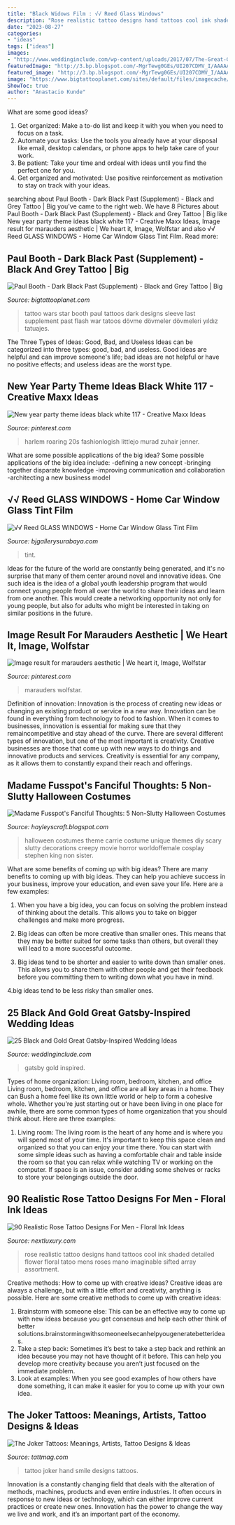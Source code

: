 ```yaml
---
title: "Black Widows Film : √√ Reed Glass Windows"
description: "Rose realistic tattoo designs hand tattoos cool ink shaded detailed flower floral tatoo mens roses mano imaginable sifted array assortment"
date: "2023-08-27"
categories:
- "ideas"
tags: ["ideas"]
images:
- "http://www.weddinginclude.com/wp-content/uploads/2017/07/The-Great-Gatsby-wedding-of-dreams-wedding-venue-ideas.jpg"
featuredImage: "http://3.bp.blogspot.com/-MgrTewg0GEs/UI207CDMV_I/AAAAAAAAAVI/QN67RkfZSs8/s1600/carrie-costume.jpg"
featured_image: "http://3.bp.blogspot.com/-MgrTewg0GEs/UI207CDMV_I/AAAAAAAAAVI/QN67RkfZSs8/s1600/carrie-costume.jpg"
image: "https://www.bigtattooplanet.com/sites/default/files/imagecache/aspect4col3col/images/article/paul_booth_-_dark_black_past_supplement/26.jpg"
ShowToc: true
author: "Anastacio Kunde"
---
```



What are some good ideas?
1. Get organized: Make a to-do list and keep it with you when you need to focus on a task.
2. Automate your tasks: Use the tools you already have at your disposal like email, desktop calendars, or phone apps to help take care of your work.
3. Be patient: Take your time and ordeal with ideas until you find the perfect one for you.
4. Get organized and motivated: Use positive reinforcement as motivation to stay on track with your ideas.

	

		
searching about Paul Booth - Dark Black Past (Supplement) - Black and Grey Tattoo | Big you've came to the right web. We have 8 Pictures about Paul Booth - Dark Black Past (Supplement) - Black and Grey Tattoo | Big like New year party theme ideas black white 117 - Creative Maxx Ideas, Image result for marauders aesthetic | We heart it, Image, Wolfstar and also √√ Reed GLASS WINDOWS - Home Car Window Glass Tint Film. Read more:
		
    
## Paul Booth - Dark Black Past (Supplement) - Black And Grey Tattoo | Big

<img loading=lazy src="https://www.bigtattooplanet.com/sites/default/files/imagecache/aspect4col3col/images/article/paul_booth_-_dark_black_past_supplement/26.jpg" onerror="this.onerror=null;this.src='https://tse1.mm.bing.net/th?id=OIP.oirfyqI0MYXFcDCanDI_AgHaKk&amp;pid=15.1';" alt="Paul Booth - Dark Black Past (Supplement) - Black and Grey Tattoo | Big">

_Source: bigtattooplanet.com_

>tattoo wars star booth paul tattoos dark designs sleeve last supplement past flash war tatoos dövme dövmeler dövmeleri yıldız tatuajes. 

	

The Three Types of Ideas: Good, Bad, and Useless
Ideas can be categorized into three types: good, bad, and useless. Good ideas are helpful and can improve someone's life; bad ideas are not helpful or have no positive effects; and useless ideas are the worst type.

    
## New Year Party Theme Ideas Black White 117 - Creative Maxx Ideas

<img loading=lazy src="https://i.pinimg.com/736x/ba/18/4f/ba184f26715b91b4216d6b0015b3292a.jpg" onerror="this.onerror=null;this.src='https://tse1.mm.bing.net/th?id=OIP.Hyz8ecl3RtdmSBwImPJ9qAAAAA&amp;pid=15.1';" alt="New year party theme ideas black white 117 - Creative Maxx Ideas">

_Source: pinterest.com_

>harlem roaring 20s fashionlogish littlejo murad zuhair jenner. 

	

What are some possible applications of the big idea?
Some possible applications of the big idea include: 
-defining a new concept
-bringing together disparate knowledge
-improving communication and collaboration
-architecting a new business model

    
## √√ Reed GLASS WINDOWS - Home Car Window Glass Tint Film

<img loading=lazy src="https://4.bp.blogspot.com/-4VfwsTNu43s/W3E3_OSEXSI/AAAAAAAAsTU/BOGRshL3pb0AeJ7BwmrR-KpN1do9Vc_IgCLcBGAs/w1200-h630-p-k-no-nu/reed-glass-windows.jpg" onerror="this.onerror=null;this.src='https://tse1.mm.bing.net/th?id=OIP.05Gfr9oHcVjzWJLdRPjdxwHaD5&amp;pid=15.1';" alt="√√ Reed GLASS WINDOWS - Home Car Window Glass Tint Film">

_Source: bjgallerysurabaya.com_

>tint. 

	

Ideas for the future of the world are constantly being generated, and it's no surprise that many of them center around novel and innovative ideas. One such idea is the idea of a global youth leadership program that would connect young people from all over the world to share their ideas and learn from one another. This would create a networking opportunity not only for young people, but also for adults who might be interested in taking on similar positions in the future.

    
## Image Result For Marauders Aesthetic | We Heart It, Image, Wolfstar

<img loading=lazy src="https://i.pinimg.com/736x/d4/a8/71/d4a87199d24e468a42471ebbf0fbb693.jpg" onerror="this.onerror=null;this.src='https://tse1.mm.bing.net/th?id=OIP.DhDrrqMS9kqu5YQtEbrr8wAAAA&amp;pid=15.1';" alt="Image result for marauders aesthetic | We heart it, Image, Wolfstar">

_Source: pinterest.com_

>marauders wolfstar. 

	

Definition of innovation:
Innovation is the process of creating new ideas or changing an existing product or service in a new way. Innovation can be found in everything from technology to food to fashion. When it comes to businesses, innovation is essential for making sure that they remaincompetitive and stay ahead of the curve. There are several different types of innovation, but one of the most important is creativity. Creative businesses are those that come up with new ways to do things and innovative products and services. Creativity is essential for any company, as it allows them to constantly expand their reach and offerings.

    
## Madame Fusspot&#039;s Fanciful Thoughts: 5 Non-Slutty Halloween Costumes

<img loading=lazy src="http://3.bp.blogspot.com/-MgrTewg0GEs/UI207CDMV_I/AAAAAAAAAVI/QN67RkfZSs8/s1600/carrie-costume.jpg" onerror="this.onerror=null;this.src='https://tse3.mm.bing.net/th?id=OIP.qzTqgux3HPcveObawCO6GwAAAA&amp;pid=15.1';" alt="Madame Fusspot&#039;s Fanciful Thoughts: 5 Non-Slutty Halloween Costumes">

_Source: hayleyscraft.blogspot.com_

>halloween costumes theme carrie costume unique themes diy scary slutty decorations creepy movie horror worldoffemale cosplay stephen king non sister. 

	

What are some benefits of coming up with big ideas?
There are many benefits to coming up with big ideas. They can help you achieve success in your business, improve your education, and even save your life. Here are a few examples:
1. When you have a big idea, you can focus on solving the problem instead of thinking about the details. This allows you to take on bigger challenges and make more progress.

2. Big ideas can often be more creative than smaller ones. This means that they may be better suited for some tasks than others, but overall they will lead to a more successful outcome.

3. Big ideas tend to be shorter and easier to write down than smaller ones. This allows you to share them with other people and get their feedback before you committing them to writing down what you have in mind.

4.big ideas tend to be less risky than smaller ones.

    
## 25 Black And Gold Great Gatsby-Inspired Wedding Ideas

<img loading=lazy src="http://www.weddinginclude.com/wp-content/uploads/2017/07/The-Great-Gatsby-wedding-of-dreams-wedding-venue-ideas.jpg" onerror="this.onerror=null;this.src='https://tse1.mm.bing.net/th?id=OIP.cB5WzCmCUSQp16JnEhNtvwHaLH&amp;pid=15.1';" alt="25 Black and Gold Great Gatsby-Inspired Wedding Ideas">

_Source: weddinginclude.com_

>gatsby gold inspired. 

	

Types of home organization: Living room, bedroom, kitchen, and office
Living room, bedroom, kitchen, and office are all key areas in a home. They can Bush a home feel like its own little world or help to form a cohesive whole. Whether you're just starting out or have been living in one place for awhile, there are some common types of home organization that you should think about. Here are three examples:
1. Living room: The living room is the heart of any home and is where you will spend most of your time. It's important to keep this space clean and organized so that you can enjoy your time there. You can start with some simple ideas such as having a comfortable chair and table inside the room so that you can relax while watching TV or working on the computer. If space is an issue, consider adding some shelves or racks to store your belongings outside the door.


    
## 90 Realistic Rose Tattoo Designs For Men - Floral Ink Ideas

<img loading=lazy src="http://nextluxury.com/wp-content/uploads/cool-realistic-rose-mens-hand-tattoo-with-shaded-design.jpg" onerror="this.onerror=null;this.src='https://tse1.mm.bing.net/th?id=OIP.HU0nYgqV_ioeXZWtNJYAnwHaJ4&amp;pid=15.1';" alt="90 Realistic Rose Tattoo Designs For Men - Floral Ink Ideas">

_Source: nextluxury.com_

>rose realistic tattoo designs hand tattoos cool ink shaded detailed flower floral tatoo mens roses mano imaginable sifted array assortment. 

	

Creative methods: How to come up with creative ideas?
Creative ideas are always a challenge, but with a little effort and creativity, anything is possible. Here are some creative methods to come up with creative ideas:
1. Brainstorm with someone else: This can be an effective way to come up with new ideas because you get consensus and help each other think of better solutions.brainstormingwithsomeoneelsecanhelpyougeneratebetterideas.
2. Take a step back: Sometimes it’s best to take a step back and rethink an idea because you may not have thought of it before. This can help you develop more creativity because you aren’t just focused on the immediate problem.
3. Look at examples: When you see good examples of how others have done something, it can make it easier for you to come up with your own idea.

    
## The Joker Tattoos: Meanings, Artists, Tattoo Designs &amp; Ideas

<img loading=lazy src="https://tattmag.com/wp-content/uploads/2020/10/Joker-Tattoo-Hand-Smile-4.jpg" onerror="this.onerror=null;this.src='https://tse2.mm.bing.net/th?id=OIP.G4CaeRaJve7xXbqUpazhLwHaH6&amp;pid=15.1';" alt="The Joker Tattoos: Meanings, Artists, Tattoo Designs &amp; Ideas">

_Source: tattmag.com_

>tattoo joker hand smile designs tattoos. 

	

Innovation is a constantly changing field that deals with the alteration of methods, machines, products and even entire industries. It often occurs in response to new ideas or technology, which can either improve current practices or create new ones. Innovation has the power to change the way we live and work, and it’s an important part of the economy.

